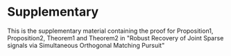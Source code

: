 # Supplementary
This is the supplementary material containing the proof for Proposition1, Proposition2,  Theorem1 and Theorem2 in "Robust Recovery of Joint Sparse signals via Simultaneous Orthogonal Matching Pursuit"

